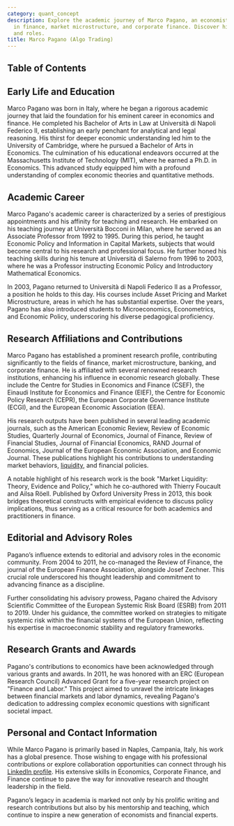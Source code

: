 ```yaml
---
category: quant_concept
description: Explore the academic journey of Marco Pagano, an economist with expertise
  in finance, market microstructure, and corporate finance. Discover his contributions
  and roles.
title: Marco Pagano (Algo Trading)
---
```


## Table of Contents

## Early Life and Education

Marco Pagano was born in Italy, where he began a rigorous academic journey that laid the foundation for his eminent career in economics and finance. He completed his Bachelor of Arts in Law at Università di Napoli Federico II, establishing an early penchant for analytical and legal reasoning. His thirst for deeper economic understanding led him to the University of Cambridge, where he pursued a Bachelor of Arts in Economics. The culmination of his educational endeavors occurred at the Massachusetts Institute of Technology (MIT), where he earned a Ph.D. in Economics. This advanced study equipped him with a profound understanding of complex economic theories and quantitative methods.

## Academic Career

Marco Pagano's academic career is characterized by a series of prestigious appointments and his affinity for teaching and research. He embarked on his teaching journey at Università Bocconi in Milan, where he served as an Associate Professor from 1992 to 1995. During this period, he taught Economic Policy and Information in Capital Markets, subjects that would become central to his research and professional focus. He further honed his teaching skills during his tenure at Università di Salerno from 1996 to 2003, where he was a Professor instructing Economic Policy and Introductory Mathematical Economics.

In 2003, Pagano returned to Università di Napoli Federico II as a Professor, a position he holds to this day. His courses include Asset Pricing and Market Microstructure, areas in which he has substantial expertise. Over the years, Pagano has also introduced students to Microeconomics, Econometrics, and Economic Policy, underscoring his diverse pedagogical proficiency.

## Research Affiliations and Contributions

Marco Pagano has established a prominent research profile, contributing significantly to the fields of finance, market microstructure, banking, and corporate finance. He is affiliated with several renowned research institutions, enhancing his influence in economic research globally. These include the Centre for Studies in Economics and Finance (CSEF), the Einaudi Institute for Economics and Finance (EIEF), the Centre for Economic Policy Research (CEPR), the European Corporate Governance Institute (ECGI), and the European Economic Association (EEA).

His research outputs have been published in several leading academic journals, such as the American Economic Review, Review of Economic Studies, Quarterly Journal of Economics, Journal of Finance, Review of Financial Studies, Journal of Financial Economics, RAND Journal of Economics, Journal of the European Economic Association, and Economic Journal. These publications highlight his contributions to understanding market behaviors, [liquidity](/wiki/liquidity-risk-premium), and financial policies.

A notable highlight of his research work is the book "Market Liquidity: Theory, Evidence and Policy," which he co-authored with Thierry Foucault and Ailsa Röell. Published by Oxford University Press in 2013, this book bridges theoretical constructs with empirical evidence to discuss policy implications, thus serving as a critical resource for both academics and practitioners in finance.

## Editorial and Advisory Roles

Pagano’s influence extends to editorial and advisory roles in the economic community. From 2004 to 2011, he co-managed the Review of Finance, the journal of the European Finance Association, alongside Josef Zechner. This crucial role underscored his thought leadership and commitment to advancing finance as a discipline.

Further consolidating his advisory prowess, Pagano chaired the Advisory Scientific Committee of the European Systemic Risk Board (ESRB) from 2011 to 2019. Under his guidance, the committee worked on strategies to mitigate systemic risk within the financial systems of the European Union, reflecting his expertise in macroeconomic stability and regulatory frameworks.

## Research Grants and Awards

Pagano's contributions to economics have been acknowledged through various grants and awards. In 2011, he was honored with an ERC (European Research Council) Advanced Grant for a five-year research project on "Finance and Labor." This project aimed to unravel the intricate linkages between financial markets and labor dynamics, revealing Pagano's dedication to addressing complex economic questions with significant societal impact.

## Personal and Contact Information

While Marco Pagano is primarily based in Naples, Campania, Italy, his work has a global presence. Those wishing to engage with his professional contributions or explore collaboration opportunities can connect through his [LinkedIn profile](www.linkedin.com/in/marco-pagano-95a10314). His extensive skills in Economics, Corporate Finance, and Finance continue to pave the way for innovative research and thought leadership in the field.

Pagano’s legacy in academia is marked not only by his prolific writing and research contributions but also by his mentorship and teaching, which continue to inspire a new generation of economists and financial experts.